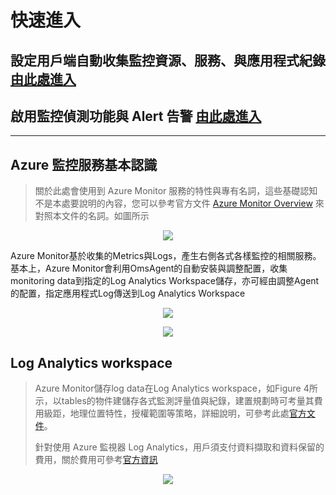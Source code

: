 # 快速進入
## 設定用戶端自動收集監控資源、服務、與應用程式紀錄 [由此處進入](https://github.com/mcloud-support/arm/tree/main/workspace/README.md)
## 啟用監控偵測功能與 Alert 告警 [由此處進入](https://github.com/mcloud-support/arm/tree/main/alert/README.md)

---
## Azure 監控服務基本認識
> 關於此處會使用到 Azure Monitor 服務的特性與專有名詞，這些基礎認知不是本處要說明的內容，您可以參考官方文件 [Azure Monitor Overview](https://docs.microsoft.com/zh-tw/azure/azure-monitor/overview) 來對照本文件的名詞。如圖所示

<div align=center><img src="https://docs.microsoft.com/zh-tw/azure/azure-monitor/media/overview/overview.png" align=center></div> 

Azure Monitor基於收集的Metrics與Logs，產生右側各式各樣監控的相關服務。基本上，Azure Monitor會利用OmsAgent的自動安裝與調整配置，收集monitoring data到指定的Log Analytics Workspace儲存，亦可經由調整Agent的配置，指定應用程式Log傳送到Log Analytics Workspace

<div align=center><img src="https://docs.microsoft.com/zh-tw/azure/azure-monitor/media/overview/metrics.png" align=center></div></p>
<div align=center><img src="https://docs.microsoft.com/zh-tw/azure/azure-monitor/media/overview/logs.png" align=center></div>

## Log Analytics workspace
> Azure Monitor儲存log data在Log Analytics workspace，如Figure 4所示，以tables的物件建儲存各式監測評量值與紀錄，建置規劃時可考量其費用級距，地理位置特性，授權範圍等策略，詳細說明，可參考此處[官方文件](https://github.com/MicrosoftDocs/azure-docs/blob/master/articles/azure-monitor/platform/design-logs-deployment.md)。</p>
> 針對使用 Azure 監視器 Log Analytics，用戶須支付資料擷取和資料保留的費用，關於費用可參考[官方資訊](https://azure.microsoft.com/zh-tw/pricing/details/monitor/)

<div align=center><img src="https://github.com/MicrosoftDocs/azure-docs/raw/master/articles/azure-monitor/platform/media/design-logs-deployment/logs-data-model-01.png"></div>